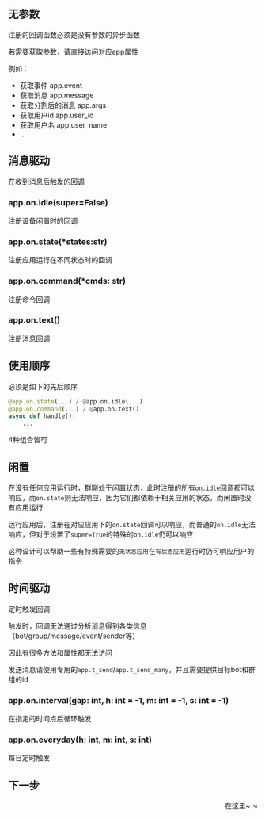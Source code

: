 ## 无参数

注册的回调函数必须是没有参数的异步函数

若需要获取参数，请直接访问对应app属性

例如：

- 获取事件 app.event
- 获取消息 app.message
- 获取分割后的消息 app.args
- 获取用户id app.user_id
- 获取用户名 app.user_name
- ...

## 消息驱动

在收到消息后触发的回调

### app.on.idle(super=False)
注册设备闲置时的回调

### app.on.state(*states:str)
注册应用运行在不同状态时的回调

### app.on.command(*cmds: str)
注册命令回调

### app.on.text()
注册消息回调

## 使用顺序

必须是如下的先后顺序

```py
@app.on.state(...) / @app.on.idle(...)
@app.on.command(...) / @app.on.text()
async def handle():
    ...
```

4种组合皆可

## 闲置

在没有任何应用运行时，群聊处于闲置状态，此时注册的所有`on.idle`回调都可以响应，而`on.state`则无法响应，因为它们都依赖于相关应用的状态，而闲置时没有应用运行

运行应用后，注册在对应应用下的`on.state`回调可以响应，而普通的`on.idle`无法响应，但对于设置了`super=True`的特殊的`on.idle`仍可以响应

这种设计可以帮助一些有特殊需要的`无状态应用`在`有状态应用`运行时仍可响应用户的指令

## 时间驱动

定时触发回调

触发时，回调无法通过分析消息得到各类信息（bot/group/message/event/sender等）

因此有很多方法和属性都无法访问

发送消息请使用专用的`app.t_send`/`app.t_send_many`，并且需要提供目标bot和群组的id

### app.on.interval(gap: int, h: int = -1, m: int = -1, s: int = -1)
在指定的时间点后循环触发

### app.on.everyday(h: int, m: int, s: int)
每日定时触发

## 下一步

<div align="right">
    在这里~ ↘
</div>
